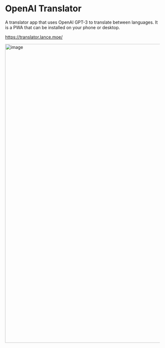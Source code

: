 # OpenAI Translator

A translator app that uses OpenAI GPT-3 to translate between languages. It is a PWA that can be installed on your phone or desktop.

https://translator.lance.moe/

<img width="970" alt="image" src="https://user-images.githubusercontent.com/18505474/222828200-948eef23-bf59-43af-ac27-1484c2bcd406.png">
